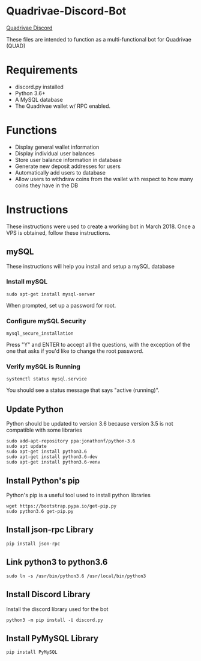 # Quadrivae-Discord-Bot
[Quadrivae Discord](https://discordapp.com/invite/9nzt37V)


These files are intended to function as a multi-functional bot for Quadrivae (QUAD)

# Requirements
* discord.py installed
* Python 3.6+
* A MySQL database
* The Quadrivae wallet w/ RPC enabled.

# Functions
* Display general wallet information
* Display individual user balances
* Store user balance information in database
* Generate new deposit addresses for users
* Automatically add users to database
* Allow users to withdraw coins from the wallet with respect to how many coins they have in the DB

# Instructions
These instructions were used to create a working bot in March 2018.
Once a VPS is obtained, follow these instructions.
## mySQL
These instructions will help you install and setup a mySQL database
### Install mySQL
```
sudo apt-get install mysql-server
```
When prompted, set up a password for root.
### Configure mySQL Security
```
mysql_secure_installation
```
Press "Y" and ENTER to accept all the questions, with the exception of the one that asks if you'd like to change the root password.
### Verify mySQL is Running
```
systemctl status mysql.service
```
You should see a status message that says "active (running)".
## Update Python
Python should be updated to version 3.6 because version 3.5 is not compatible with some libraries
```
sudo add-apt-repository ppa:jonathonf/python-3.6
sudo apt update
sudo apt-get install python3.6
sudo apt-get install python3.6-dev
sudo apt-get install python3.6-venv
```
## Install Python's pip
Python's pip is a useful tool used to install python libraries
```
wget https://bootstrap.pypa.io/get-pip.py
sudo python3.6 get-pip.py
```
## Install json-rpc Library
```
pip install json-rpc
```
## Link python3 to python3.6
```
sudo ln -s /usr/bin/python3.6 /usr/local/bin/python3
```
## Install Discord Library
Install the discord library used for the bot
```
python3 -m pip install -U discord.py
```
## Install PyMySQL Library
```
pip install PyMySQL
```
